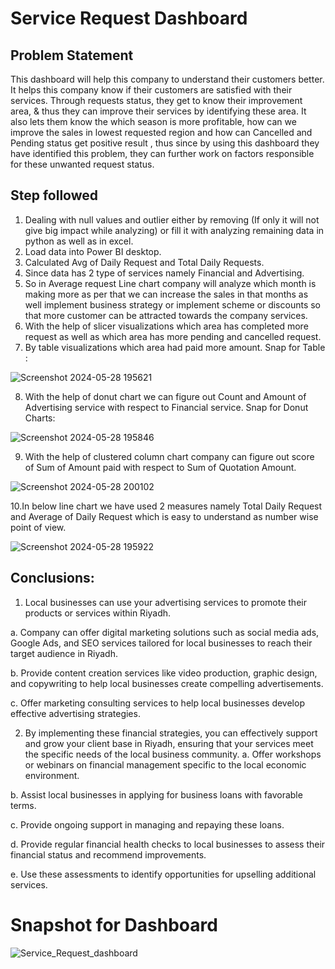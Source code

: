 # Service Request Dashboard


## Problem Statement

This dashboard will help this company to understand their customers better. It helps this company know if their customers are satisfied with their services. Through requests status, they get to know their improvement area, & thus they can improve their services by identifying these area. It also lets them know the which season is more profitable, how can we improve the sales in lowest requested region and how can Cancelled and Pending status get positive result , thus since by using this dashboard they have identified this problem, they can further work on factors responsible for these unwanted request status.

## Step followed

1. Dealing with null values and outlier either by removing (If only it will not give big impact while analyzing) or fill it with analyzing remaining data in python as well as in excel.
2. Load data into Power BI desktop.
3. Calculated Avg of Daily Request and Total Daily Requests.
4. Since data has 2 type of services namely Financial and Advertising.
5. So in Average request Line chart company will analyze which month is making more as per that we can increase the sales in that months as well implement business strategy or implement scheme or discounts so that more customer can be attracted towards the company services.
6. With the help of slicer visualizations which area has completed more request as well as which area has more pending and cancelled request.
7. By table visualizations which area had paid more amount.
 Snap for Table : 

![Screenshot 2024-05-28 195621](https://github.com/Siddhi-Zore12/Service-Request-Dashboard/assets/128132433/746d0aa4-7a84-42e6-9e21-4a9a9624a955)

8. With the help of donut chart we can figure out Count and Amount of Advertising service with respect to Financial service.
Snap for Donut Charts:

![Screenshot 2024-05-28 195846](https://github.com/Siddhi-Zore12/Service-Request-Dashboard/assets/128132433/b4b680df-2c06-4432-993d-06b75dd1c78c)

9. With the help of clustered column chart company can figure out score of Sum of Amount paid with respect to Sum of Quotation Amount.

![Screenshot 2024-05-28 200102](https://github.com/Siddhi-Zore12/Service-Request-Dashboard/assets/128132433/ce0fbef7-fbc8-4e4d-a3f1-b8704019b6e7)


10.In below line chart we have used 2 measures namely Total Daily Request and Average of Daily Request which is easy to understand as number wise point of view.

![Screenshot 2024-05-28 195922](https://github.com/Siddhi-Zore12/Service-Request-Dashboard/assets/128132433/484dc419-536d-4685-95a6-fbe40380f30b)



## Conclusions:
1. Local businesses can use your advertising services to promote their products or services within Riyadh. 

  a. Company can offer digital marketing solutions such as social media ads, Google Ads, and SEO services tailored for local businesses to reach their target audience in Riyadh.

  b. Provide content creation services like video production, graphic design, and copywriting to help local businesses create compelling advertisements.

  c. Offer marketing consulting services to help local businesses develop effective advertising strategies.

2. By implementing these financial strategies, you can effectively support and grow your client base in Riyadh, ensuring that your services meet the specific needs of the local business community.
  a. Offer workshops or webinars on financial management specific to the local economic environment.

  b. Assist local businesses in applying for business loans with favorable terms.

  c. Provide ongoing support in managing and repaying these loans.

  d. Provide regular financial health checks to local businesses to assess their financial status and recommend improvements.

  e. Use these assessments to identify opportunities for upselling additional services.
  
# Snapshot for Dashboard

![Service_Request_dashboard](https://github.com/Siddhi-Zore12/Service-Request-Dashboard/assets/128132433/ea645447-9fbf-4a3f-be66-ff4c4ebcd826)
